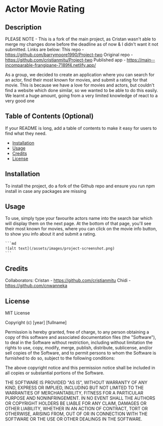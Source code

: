 # Actor Movie Rating

## Description

PLEASE NOTE - This is a fork of the main project, as Cristan wasn't able to merge my changes done before the deadline as of now & I didn't want it not submitted. Links are below:
This repo - https://github.com/barrymoore1990/Project-two
Original repo - https://github.com/cristianmitu/Project-two
Published app - https://main--incomparable-frangipane-7189f4.netlify.app/

As a group, we decided to create an application where you can search for an actor, find their most known for movies, and submit a rating for that movie. This is because we have a love for movies and actors, but couldn't find a website which done similar, so we wanted to be able to do this easily. We learnt a huge amount, going from a very limited knowledge of react to a very good one

## Table of Contents (Optional)

If your README is long, add a table of contents to make it easy for users to find what they need.

- [Installation](#installation)
- [Usage](#usage)
- [Credits](#credits)
- [License](#license)

## Installation

To install the project, do a fork of the Github repo and ensure you run npm install in case any packages are missing

## Usage

To use, simply type your favourite actors name into the search bar which will display them on the next page. At the bottom of that page, you'll see their most known for movies, where you can click on the movie info button, to show you info about it and submit a rating.

    ```md
    ![alt text](/assets/images/project-screenshot.png)
    ```

## Credits

Collaborators:
Cristan - https://github.com/cristianmitu
Chidi - https://github.com/cnwanneka

## License

MIT License

Copyright (c) [year] [fullname]

Permission is hereby granted, free of charge, to any person obtaining a copy
of this software and associated documentation files (the "Software"), to deal
in the Software without restriction, including without limitation the rights
to use, copy, modify, merge, publish, distribute, sublicense, and/or sell
copies of the Software, and to permit persons to whom the Software is
furnished to do so, subject to the following conditions:

The above copyright notice and this permission notice shall be included in all
copies or substantial portions of the Software.

THE SOFTWARE IS PROVIDED "AS IS", WITHOUT WARRANTY OF ANY KIND, EXPRESS OR
IMPLIED, INCLUDING BUT NOT LIMITED TO THE WARRANTIES OF MERCHANTABILITY,
FITNESS FOR A PARTICULAR PURPOSE AND NONINFRINGEMENT. IN NO EVENT SHALL THE
AUTHORS OR COPYRIGHT HOLDERS BE LIABLE FOR ANY CLAIM, DAMAGES OR OTHER
LIABILITY, WHETHER IN AN ACTION OF CONTRACT, TORT OR OTHERWISE, ARISING FROM,
OUT OF OR IN CONNECTION WITH THE SOFTWARE OR THE USE OR OTHER DEALINGS IN THE
SOFTWARE.
